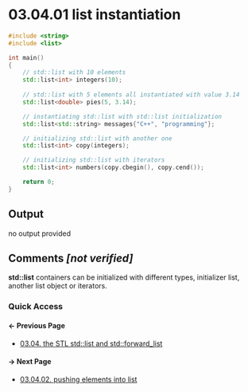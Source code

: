# 03.04.01 list instantiation

```cxx
#include <string>
#include <list>

int main()
{
    // std::list with 10 elements
    std::list<int> integers(10);
    
    // std::list with 5 elements all instantiated with value 3.14
    std::list<double> pies(5, 3.14);

    // instantiating std::list with std::list initialization
    std::list<std::string> messages{"C++", "programming"};

    // initializing std::list with another one
    std::list<int> copy(integers);

    // initializing std::list with iterators
    std::list<int> numbers(copy.cbegin(), copy.cend());

    return 0;
}

```

## Output

no output provided

## Comments *[not verified]*

**std::list** containers can be initialized with different types, initializer list, another list object or iterators.

### Quick Access

<div class="previous_page pagination">

#### &#8592; Previous Page

* [03.04. the STL std::list and std::forward_list](./../../03.stl/04.list/README.md)

</div>
<div class="next_page pagination">

#### &#8594; Next Page

* [03.04.02. pushing elements into list](./../../03.stl/04.list/02.push.md)

</div>

